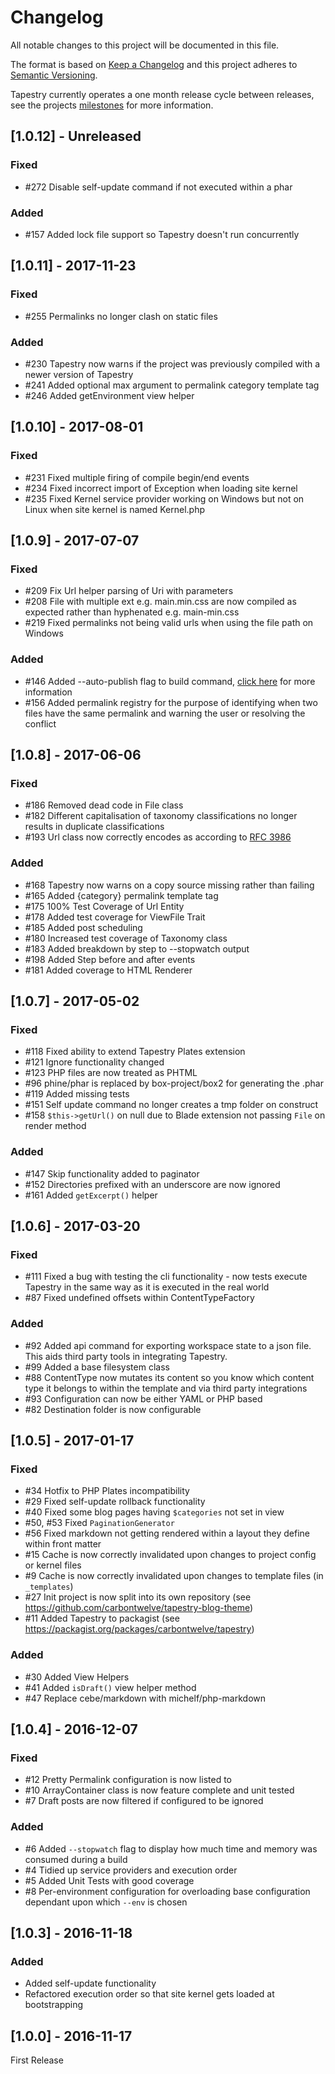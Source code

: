 # Changelog
All notable changes to this project will be documented in this file.

The format is based on [Keep a Changelog](http://keepachangelog.com/en/1.0.0/)
and this project adheres to [Semantic Versioning](http://semver.org/spec/v2.0.0.html).

Tapestry currently operates a one month release cycle between releases, see the projects [milestones](https://github.com/tapestry-cloud/tapestry/milestones) for more information.

## [1.0.12] - Unreleased

### Fixed
- #272 Disable self-update command if not executed within a phar

### Added
- #157 Added lock file support so Tapestry doesn't run concurrently

## [1.0.11] - 2017-11-23

### Fixed
- #255 Permalinks no longer clash on static files

### Added
- #230 Tapestry now warns if the project was previously compiled with a newer version of Tapestry
- #241 Added optional max argument to permalink category template tag 
- #246 Added getEnvironment view helper

## [1.0.10] - 2017-08-01
### Fixed
- #231 Fixed multiple firing of compile begin/end events
- #234 Fixed incorrect import of Exception when loading site kernel
- #235 Fixed Kernel service provider working on Windows but not on Linux when site kernel is named Kernel.php

## [1.0.9] - 2017-07-07
### Fixed
- #209 Fix Url helper parsing of Uri with parameters
- #208 File with multiple ext e.g. main.min.css are now compiled as expected rather than hyphenated e.g. main-min.css
- #219 Fixed permalinks not being valid urls when using the file path on Windows

### Added
- #146 Added --auto-publish flag to build command, [click here](https://www.tapestry.cloud/documentation/commands/#build-command) for more information
- #156 Added permalink registry for the purpose of identifying when two files have the same permalink and warning the user or resolving the conflict

## [1.0.8] - 2017-06-06
### Fixed
- #186 Removed dead code in File class
- #182 Different capitalisation of taxonomy classifications no longer results in duplicate classifications
- #193 Url class now correctly encodes as according to [RFC 3986](http://www.faqs.org/rfcs/rfc3986.html) 

### Added
- #168 Tapestry now warns on a copy source missing rather than failing
- #165 Added {category} permalink template tag
- #175 100% Test Coverage of Url Entity
- #178 Added test coverage for ViewFile Trait
- #185 Added post scheduling
- #180 Increased test coverage of Taxonomy class
- #183 Added breakdown by step to --stopwatch output
- #198 Added Step before and after events
- #181 Added coverage to HTML Renderer

## [1.0.7] - 2017-05-02
### Fixed
- #118 Fixed ability to extend Tapestry Plates extension
- #121 Ignore functionality changed
- #123 PHP files are now treated as PHTML
- #96 phine/phar is replaced by box-project/box2 for generating the .phar
- #119 Added missing tests
- #151 Self update command no longer creates a tmp folder on construct
- #158 `$this->getUrl()` on null due to Blade extension not passing `File` on render method

### Added
- #147 Skip functionality added to paginator 
- #152 Directories prefixed with an underscore are now ignored
- #161 Added `getExcerpt()` helper

## [1.0.6] - 2017-03-20
### Fixed
- #111 Fixed a bug with testing the cli functionality - now tests execute Tapestry in the same way as it is executed in the real world
- #87 Fixed undefined offsets within ContentTypeFactory

### Added
- #92 Added api command for exporting workspace state to a json file. This aids third party tools in integrating Tapestry.
- #99 Added a base filesystem class
- #88 ContentType now mutates its content so you know which content type it belongs to within the template and via third party integrations
- #93 Configuration can now be either YAML or PHP based
- #82 Destination folder is now configurable

## [1.0.5] - 2017-01-17

### Fixed
- #34 Hotfix to PHP Plates incompatibility
- #29 Fixed self-update rollback functionality
- #40 Fixed some blog pages having `$categories` not set in view
- #50, #53 Fixed `PaginationGenerator`
- #56 Fixed markdown not getting rendered within a layout they define within front matter
- #15 Cache is now correctly invalidated upon changes to project config or kernel files
- #9 Cache is now correctly invalidated upon changes to template files (in `_templates`)
- #27 Init project is now split into its own repository (see https://github.com/carbontwelve/tapestry-blog-theme)
- #11 Added Tapestry to packagist (see https://packagist.org/packages/carbontwelve/tapestry)

### Added
- #30 Added View Helpers
- #41 Added `isDraft()` view helper method
- #47 Replace cebe/markdown with michelf/php-markdown

## [1.0.4] - 2016-12-07

### Fixed
- #12 Pretty Permalink configuration is now listed to
- #10 ArrayContainer class is now feature complete and unit tested
- #7 Draft posts are now filtered if configured to be ignored

### Added
- #6 Added `--stopwatch` flag to display how much time and memory was consumed during a build
- #4 Tidied up service providers and execution order
- #5 Added Unit Tests with good coverage
- #8 Per-environment configuration for overloading base configuration dependant upon which `--env` is chosen

## [1.0.3] - 2016-11-18

### Added
- Added self-update functionality
- Refactored execution order so that site kernel gets loaded at bootstrapping

## [1.0.0] - 2016-11-17
First Release